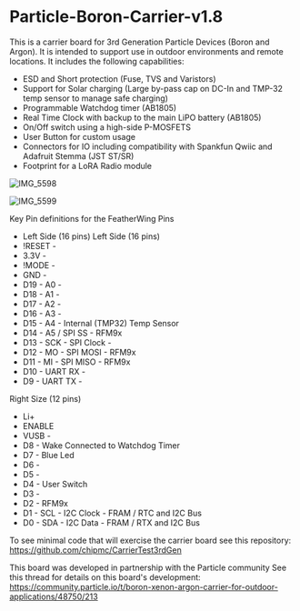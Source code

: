 # Particle-Boron-Carrier-v1.8
This is a carrier board for 3rd Generation Particle Devices (Boron and Argon).  It is intended to support use in outdoor environments and remote locations.  It includes the following capabilities:
* ESD and Short protection (Fuse, TVS and Varistors)
* Support for Solar charging (Large by-pass cap on DC-In and TMP-32 temp sensor to manage safe charging)
* Programmable Watchdog timer (AB1805)
* Real Time Clock with backup to the main LiPO battery (AB1805)
* On/Off switch using a high-side P-MOSFETS
* User Button for custom usage
* Connectors for IO including compatibility with Spankfun Qwiic and Adafruit Stemma (JST ST/SR)
* Footprint for a LoRA Radio module

![IMG_5598](https://user-images.githubusercontent.com/6188397/113896743-38480800-9798-11eb-91e1-d70a0c5279e2.jpeg)

![IMG_5599](https://user-images.githubusercontent.com/6188397/113896760-3bdb8f00-9798-11eb-9fd7-45b0ed94a1b0.jpeg)

Key Pin definitions for the FeatherWing Pins
 * Left Side (16 pins)
 Left Side (16 pins)
 * !RESET -
 * 3.3V -
 * !MODE -
 * GND -
 * D19 - A0 -               
 * D18 - A1 -               
 * D17 - A2 -               
 * D16 - A3 -
 * D15 - A4 -               Internal (TMP32) Temp Sensor
 * D14 - A5 / SPI SS -      RFM9x
 * D13 - SCK - SPI Clock -  
 * D12 - MO - SPI MOSI -    RFM9x
 * D11 - MI - SPI MISO -    RFM9x
 * D10 - UART RX -
 * D9 - UART TX -

 Right Size (12 pins)
 * Li+
 * ENABLE
 * VUSB -
 * D8 -                     Wake Connected to Watchdog Timer
 * D7 -                     Blue Led
 * D6 -                     
 * D5 -                     
 * D4 -                     User Switch
 * D3 -
 * D2 -                     RFM9x
 * D1 - SCL - I2C Clock -   FRAM / RTC and I2C Bus
 * D0 - SDA - I2C Data -    FRAM / RTX and I2C Bus


To see minimal code that will exercise the carrier board see this repository:
https://github.com/chipmc/CarrierTest3rdGen


 This board was developed in partnership with the Particle community See this thread for details on this board's development:
 https://community.particle.io/t/boron-xenon-argon-carrier-for-outdoor-applications/48750/213
